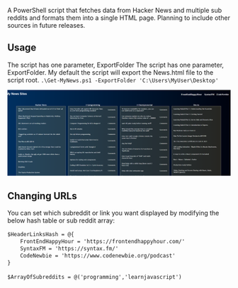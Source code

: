 A PowerShell script that fetches data from Hacker News and multiple sub reddits and formats them into a single HTML page. Planning to include other sources in future releases. 

## Usage
The script has one parameter, ExportFolder
The script has one parameter, ExportFolder. My default the script will export the News.html file to the script root.
`.\Get-MyNews.ps1 -ExportFolder 'C:\Users\MyUser\Desktop'`

![Usage](/Capture.PNG)

## Changing URLs


You can set which subreddit or link you want displayed by modifying the below hash table or sub reddit array: 

```
$HeaderLinksHash = @{
	FrontEndHappyHour = 'https://frontendhappyhour.com/'
	SyntaxFM = 'https://syntax.fm/'
	CodeNewbie = 'https://www.codenewbie.org/podcast'
}

$ArrayOfSubreddits = @('programming','learnjavascript')
```
